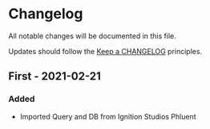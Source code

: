 # Changelog

All notable changes will be documented in this file.

Updates should follow the [Keep a CHANGELOG](http://keepachangelog.com/) principles.

## First - 2021-02-21

### Added
- Imported Query and DB from Ignition Studios Phluent

